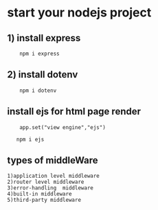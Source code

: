 # start your nodejs project

## 1) install express

```
    npm i express
```

## 2) install dotenv

```
    npm i dotenv
```
## install ejs for html page render
```
    app.set("view engine","ejs")
```

```
   npm i ejs
```
## types of middleWare

    1)application level middleware
    2)router level middleware
    3)error-handling  middleware
    4)built-in middleware
    5)third-party middleware



   